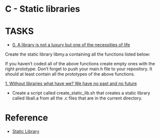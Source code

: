 # C - Static libraries

# TASKS


* [0. A library is not a luxury but one of the necessities of life](libmy.a)

Create the static library libmy.a containing all the functions listed below:

If you haven’t coded all of the above functions create empty ones with the right prototype.
Don’t forget to push your main.h file to your repository. It should at least contain all the prototypes of the above functions.

[1. Without libraries what have we? We have no past and no future](create_static_lib.sh)

* Create a script called create_static_lib.sh that creates a static library called liball.a from all the .c files that are in the current directory.

# Reference
- [Static Library](https://docencia.ac.upc.edu/FIB/USO/Bibliografia/unix-c-libraries.html)
